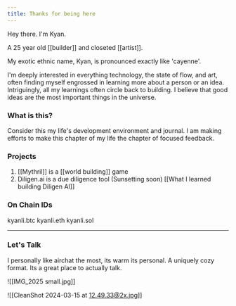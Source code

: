 ```yaml
---
title: Thanks for being here
---
```

Hey there. I'm Kyan. 

A 25 year old [[builder]] and closeted [[artist]]. 

My exotic ethnic name, Kyan, is pronounced exactly like 'cayenne'. 

I'm deeply interested in everything technology, the state of flow, and art, often finding myself engrossed in learning more about a person or an idea. Intriguingly, all my learnings often circle back to building. I believe that good ideas are the most important things in the universe. 
### What is this?
Consider this my life's development environment and journal. I am making efforts to make this chapter of my life the chapter of focused feedback. 

### Projects 
 1. [[Mythril]] is a [[world building]] game
 2. Diligen.ai is a due diligence tool (Sunsetting soon) [[What I learned building Diligen AI]]

### On Chain IDs
kyanli.btc kyanli.eth kyanli.sol

---

### Let's Talk
I personally like airchat the most, its warm its personal. A uniquely cozy format. Its a great place to actually talk. 

![[IMG_2025 small.jpg]]

![[CleanShot 2024-03-15 at 12.49.33@2x.jpg]]